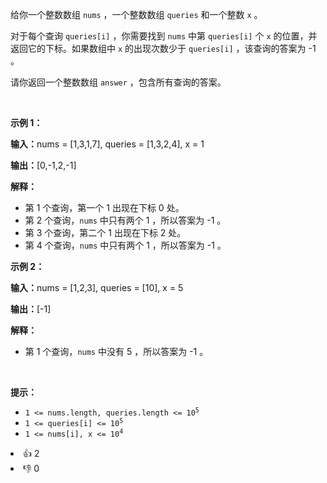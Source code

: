 <p>给你一个整数数组&nbsp;<code>nums</code>&nbsp;，一个整数数组&nbsp;<code>queries</code>&nbsp;和一个整数&nbsp;<code>x</code>&nbsp;。</p>

<p>对于每个查询&nbsp;<code>queries[i]</code>&nbsp;，你需要找到&nbsp;<code>nums</code>&nbsp;中第&nbsp;<code>queries[i]</code>&nbsp;个&nbsp;<code>x</code>&nbsp;的位置，并返回它的下标。如果数组中&nbsp;<code>x</code>&nbsp;的出现次数少于&nbsp;<code>queries[i]</code>&nbsp;，该查询的答案为 -1 。</p>

<p>请你返回一个整数数组&nbsp;<code>answer</code>&nbsp;，包含所有查询的答案。</p>

<p>&nbsp;</p>

<p><strong class="example">示例 1：</strong></p>

<div class="example-block"> 
 <p><span class="example-io"><b>输入：</b>nums = [1,3,1,7], queries = [1,3,2,4], x = 1</span></p> 
</div>

<p><span class="example-io"><b>输出：</b>[0,-1,2,-1]</span></p>

<p><strong>解释：</strong></p>

<ul> 
 <li>第 1 个查询，第一个 1 出现在下标 0 处。</li> 
 <li>第 2 个查询，<code>nums</code>&nbsp;中只有两个 1 ，所以答案为 -1 。</li> 
 <li>第 3 个查询，第二个 1 出现在下标 2 处。</li> 
 <li>第 4 个查询，<code>nums</code>&nbsp;中只有两个 1 ，所以答案为 -1 。</li> 
</ul>

<p><strong class="example">示例 2：</strong></p>

<div class="example-block"> 
 <p><span class="example-io"><b>输入：</b>nums = [1,2,3], queries = [10], x = 5</span></p> 
</div>

<p><span class="example-io"><b>输出：</b>[-1]</span></p>

<p><strong>解释：</strong></p>

<ul> 
 <li>第 1 个查询，<code>nums</code>&nbsp;中没有 5 ，所以答案为 -1 。</li> 
</ul>

<p>&nbsp;</p>

<p><strong>提示：</strong></p>

<ul> 
 <li><code>1 &lt;= nums.length, queries.length &lt;= 10<sup>5</sup></code></li> 
 <li><code>1 &lt;= queries[i] &lt;= 10<sup>5</sup></code></li> 
 <li><code>1 &lt;= nums[i], x &lt;= 10<sup>4</sup></code></li> 
</ul>

<div><li>👍 2</li><li>👎 0</li></div>
